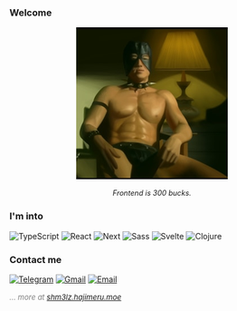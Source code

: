 ### Welcome

<!-- Todo
- eslint
- mdx blog
- github actions
- husky
 -->
 
<div style="display: flex; justify-content: center; align-items: center; flex-direction: column">
	<img src="public/darkholme.jpg">
	<br />
	<i style="font-size: .8rem">Frontend is 300 bucks.</i>
</div>

### I'm into
![TypeScript](https://img.shields.io/badge/-TypeScript-424242?style=flat-square&logo=typescript)
![React](https://img.shields.io/badge/-React-424242?style=flat-square&logo=react)
![Next](https://img.shields.io/badge/-Next.js-424242?style=flat-square&logo=next.js)
![Sass](https://img.shields.io/badge/-Sass-424242?style=flat-square&logo=sass)
![Svelte](https://img.shields.io/badge/-Svelte-424242?style=flat-square&logo=svelte)
![Clojure](https://img.shields.io/badge/-Clojure-424242?style=flat-square&logo=clojure)


### Contact me
[![Telegram](https://img.shields.io/badge/-Telegram-424242?style=flat-square&logo=telegram)](https://t.me/shm3lz)
[![Gmail](https://img.shields.io/badge/-Gmail-424242?style=flat-square&logo=gmail)](mailto:shmelv3@gmail.com)
[![Email](https://img.shields.io/badge/-Yandex%0d%0aMail-yellow?style=flat-square&logo=yandex)](mailto:shmelv3@yandex.ru)


_<font size="2" color="gray">... more at [shm3lz.hajimeru.moe](https://shm3lz.hajimeru.moe)</font>_